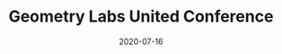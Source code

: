 ---
title: "Geometry Labs United Conference"
collection: talks
type: "Conference" 
permalink: /talks/2020talk6
venue: "The Institute for Computational and Experimental Research in Mathematics (ICERM)"
date: 2020-07-16
location: Online
---